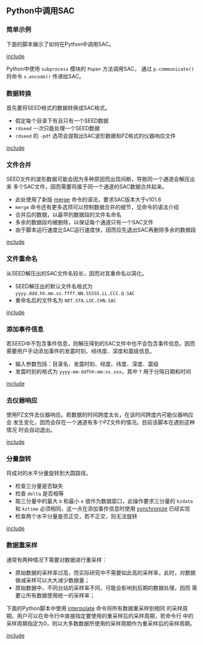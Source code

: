 ## Python中调用SAC

### 简单示例

下面的脚本展示了如何在Python中调用SAC。

[include](0.simple-script.py)

Python中使用 `subprocess` 模块的 `Popen` 方法调用SAC， 通过
`p.communicate()` 将命令 `s.encode()` 传递给SAC。

### 数据转换

首先要将SEED格式的数据转换成SAC格式。

-   假定每个目录下有且只有一个SEED数据
-   `rdseed` 一次只能处理一个SEED数据
-   `rdseed` 的 `-pdf` 选项会提取出SAC波形数据和PZ格式的仪器响应文件

[include](1.rdseed.py)

### 文件合并

SEED文件的波形数据可能会因为多种原因而出现间断，导致同一个通道会解压出来
多个SAC文件，因而需要将属于同一个通道的SAC数据合并起来。

-   此处使用了新版 [merge](/commands/merge.md) 命令的语法，要求SAC版本大于v101.6
-   `merge` 命令还有更多选项可以控制数据合并的细节，见命令的语法介绍
-   合并后的数据，以最早的数据段的文件名命名
-   多余的数据段均被删除，以保证每个通道只有一个SAC文件
-   由于脚本运行速度比SAC运行速度快，因而应先退出SAC再删除多余的数据段

[include](2.merge.py)

### 文件重命名

从SEED解压出的SAC文件名较长，因而对其重命名以简化。

-   SEED解压出的默认文件名格式为 `yyyy.ddd.hh.mm.ss.ffff.NN.SSSSS.LL.CCC.Q.SAC`
-   重命名后的文件名为 `NET.STA.LOC.CHN.SAC`

[include](3.rename.py)

### 添加事件信息

若SEED中不包含事件信息，则解压得到的SAC文件中也不会包含事件信息。因而
需要用户手动添加事件的发震时刻、经纬度、深度和震级信息。

-   输入参数包括：目录名、发震时刻、经度、纬度、深度、震级
-   发震时刻的格式为 `yyyy-mm-ddThh:mm:ss.xxx`，其中 `T` 用于分隔日期和时间

[include](4.eventinfo.py)

### 去仪器响应

使用PZ文件去仪器响应。若数据的时间跨度太长，在该时间跨度内可能仪器响应会
发生变化，因而会存在一个通道有多个PZ文件的情况。目前该脚本在遇到这种情况
时会自动退出。

[include](5.transfer.py)

### 分量旋转

将成对的水平分量旋转到大圆路径。

-   检查三分量是否缺失
-   检查 `delta` 是否相等
-   取三分量中的最大 `b` 和最小 `e` 值作为数据窗口，此操作要求三分量的
    `kzdate` 和 `kztime` 必须相同，这一点在添加事件信息时使用
    [synchronize](/commands/synchronize.md) 已经实现
-   检查两个水平分量是否正交，若不正交，则无法旋转

[include](6.rotate.py)

### 数据重采样

通常有两种情况下需要对数据进行重采样：

-   原始数据的采样率过高，而实际研究中不需要如此高的采样率，此时，对数据
    做减采样可以大大减少数据量；
-   原始数据中，不同台站的采样率不同，可能会影响到后期的数据处理，因而
    需要让所有数据使用统一的采样率；

下面的Python脚本中使用 [interpolate](/commands/interpolate.md)
命令将所有数据重采样到相同
的采样周期。用户可以在命令行中直接指定要使用的重采样后的采样周期，若命令行
中的采样周期指定为0，则以大多数数据所使用的采样周期作为重采样后的采样周期。

[include](7.resample.py)
